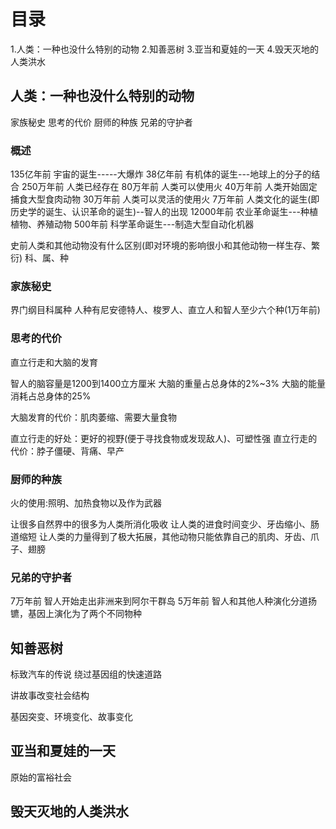 # 目录
1.人类：一种也没什么特别的动物
2.知善恶树
3.亚当和夏娃的一天
4.毁天灭地的人类洪水

## 人类：一种也没什么特别的动物
家族秘史
思考的代价
厨师的种族
兄弟的守护者

### 概述
135亿年前 宇宙的诞生-----大爆炸
38亿年前  有机体的诞生---地球上的分子的结合
250万年前 人类已经存在
80万年前  人类可以使用火
40万年前  人类开始固定捕食大型食肉动物
30万年前  人类可以灵活的使用火
7万年前   人类文化的诞生(即历史学的诞生、认识革命的诞生)--智人的出现
12000年前 农业革命诞生---种植植物、养殖动物
500年前   科学革命诞生---制造大型自动化机器


史前人类和其他动物没有什么区别(即对环境的影响很小和其他动物一样生存、繁衍)
科、属、种

### 家族秘史
界门纲目科属种
人种有尼安德特人、梭罗人、直立人和智人至少六个种(1万年前)

### 思考的代价
直立行走和大脑的发育

智人的脑容量是1200到1400立方厘米
大脑的重量占总身体的2%~3%
大脑的能量消耗占总身体的25%

大脑发育的代价：肌肉萎缩、需要大量食物

直立行走的好处：更好的视野(便于寻找食物或发现敌人)、可塑性强
直立行走的代价：脖子僵硬、背痛、早产
  
### 厨师的种族
火的使用:照明、加热食物以及作为武器

让很多自然界中的很多为人类所消化吸收
让人类的进食时间变少、牙齿缩小、肠道缩短
让人类的力量得到了极大拓展，其他动物只能依靠自己的肌肉、牙齿、爪子、翅膀

### 兄弟的守护者
7万年前 智人开始走出非洲来到阿尔干群岛
5万年前 智人和其他人种演化分道扬镳，基因上演化为了两个不同物种

## 知善恶树
标致汽车的传说
绕过基因组的快速道路

讲故事改变社会结构

基因突变、环境变化、故事变化

## 亚当和夏娃的一天
原始的富裕社会

## 毁天灭地的人类洪水
